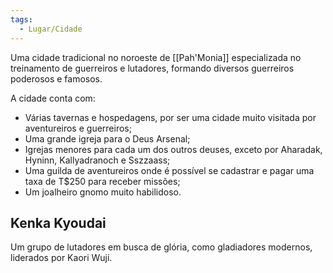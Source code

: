 ```yaml
---
tags:
  - Lugar/Cidade
---
```

Uma cidade tradicional no noroeste de [[Pah'Monia]] especializada no treinamento de guerreiros e lutadores, formando diversos guerreiros poderosos e famosos.

A cidade conta com:
* Várias tavernas e hospedagens, por ser uma cidade muito visitada por aventureiros e guerreiros;
* Uma grande igreja para o Deus Arsenal;
* Igrejas menores para cada um dos outros deuses, exceto por Aharadak, Hyninn, Kallyadranoch e Sszzaass;
* Uma guilda de aventureiros onde é possível se cadastrar e pagar uma taxa de T$250 para receber missões;
* Um joalheiro gnomo muito habilidoso.

## Kenka Kyoudai
Um grupo de lutadores em busca de glória, como gladiadores modernos, liderados por Kaori Wuji.
